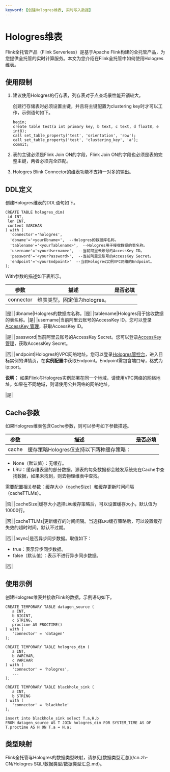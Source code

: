 ```yaml
---
keyword: [创建Hologres维表, 实时写入数据]
---
```


# Hologres维表

Flink全托管产品（Flink Serverless）是基于Apache Flink构建的全托管产品，为您提供全托管的实时计算服务。本文为您介绍在Flink全托管中如何使用Hologres维表。

## 使用限制

1.  建议使用Hologres的行存表，列存表对于点查场景性能开销较大。

    创建行存储表时必须设置主键，并且将主键配置为clustering key时才可以工作，示例语句如下。

    ```
    begin;
    create table test(a int primary key, b text, c text, d float8, e int8);
    call set_table_property('test', 'orientation', 'row');
    call set_table_property('test', 'clustering_key', 'a');
    commit;
    ```

2.  表的主键必须是Flink Join ON的字段，Flink Join ON的字段也必须是表的完整主键，两者必须完全匹配。
3.  Hologres Blink Connector的维表功能不支持一对多的输出。

## DDL定义

创建Hologres维表的DDL语句如下。

```
CREATE TABLE hologres_dim(
 id INT,
 len INT,
 content VARCHAR
) with (
  'connector'='hologres',
  'dbname'='<yourDbname>',  --Hologres的数据库名称。
  'tablename'='<yourTablename>',  --Hologres用于接收数据的表名称。
  'username'='<yourUsername>',  --当前阿里云账号的AccessKey ID。
  'password'='<yourPassword>',  --当前阿里云账号的AccessKey Secret。
  'endpoint'='<yourEndpoint>'  --当前Hologres实例VPC网络的Endpoint。
);
```

With参数的描述如下表所示。

|参数|描述|是否必填|
|--|--|----|
|connector|维表类型。固定值为hologres。

|是|
|dbname|Hologres的数据库名称。|是|
|tablename|Hologres用于接收数据的表名称。|是|
|username|当前阿里云账号的AccessKey ID。您可以登录[AccessKey 管理](https://ram.console.aliyun.com/manage/ak?spm=5176.2020520207.nav-right.dak.538b4c12VYbuIb)，获取AccessKey ID。

|是|
|password|当前阿里云账号的AccessKey Secret。您可以登录[AccessKey 管理](https://ram.console.aliyun.com/manage/ak?spm=5176.2020520207.nav-right.dak.538b4c12VYbuIb)，获取AccessKey Secret。

|否|
|endpoint|Hologres的VPC网络地址。您可以登录[Hologres管控台](https://hologram.console.aliyun.com/#/instance)，进入目标实例的详情页，在**实例配置**中获取Endpoint。Endpoint需包含端口号，格式为ip:port。

**说明：** 如果Flink与Hologres实例部署在同一个地域，请使用VPC网络的网络地址。如果在不同地域，则请使用公共网络的网络地址。

|是|

## Cache参数

如果Hologres维表包含Cache参数，则可以参考如下参数描述。

|参数|描述|是否必填|
|--|--|----|
|cache|缓存策略Hologres仅支持以下两种缓存策略：

-   None（默认值）：无缓存。
-   LRU：缓存维表里的部分数据。源表的每条数据都会触发系统先在Cache中查找数据，如果未找到，则去物理维表中查找。

需要配置相关参数：缓存大小（cacheSize）和缓存更新时间间隔（cacheTTLMs）。


|否|
|cacheSize|缓存大小选择`LRU`缓存策略后，可以设置缓存大小，默认值为10000行。

|否|
|cacheTTLMs|更新缓存的时间间隔。当选择`LRU`缓存策略后，可以设置缓存失效的超时时间，默认不过期。

|否|
|async|是否异步同步数据。取值如下：

-   true：表示异步同步数据。
-   false（默认值）：表示不进行异步同步数据。

|否|

## 使用示例

创建Hologres维表并接收Flink的数据，示例语句如下。

```
CREATE TEMPORARY TABLE datagen_source (
   a INT,
   b BIGINT,
   c STRING,
   proctime AS PROCTIME()
) with (
   'connector' = 'datagen'
);

CREATE TEMPORARY TABLE hologres_dim (
   a INT, 
   b VARCHAR, 
   c VARCHAR
) with (
   'connector' = 'hologres',
   ...
);

CREATE TEMPORARY TABLE blackhole_sink (
   a INT,
   b STRING
) with (
   'connector' = 'blackhole'
);

insert into blackhole_sink select T.a,H.b
FROM datagen_source AS T JOIN hologres_dim FOR SYSTEM_TIME AS OF T.proctime AS H ON T.a = H.a;
```

## 类型映射

Flink全托管与Hologres的数据类型映射，请参见[数据类型汇总](/cn.zh-CN/Hologres SQL/数据类型/数据类型汇总.md)。

